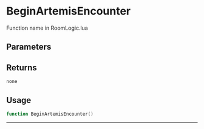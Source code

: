 # BeginArtemisEncounter
Function name in RoomLogic.lua
## Parameters

## Returns
`none`
## Usage
```lua
function BeginArtemisEncounter()
```
---
